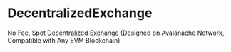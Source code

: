 # DecentralizedExchange
No Fee, Spot Decentralized Exchange (Designed on Avalanache Network, Compatible with Any EVM Blockchain)
